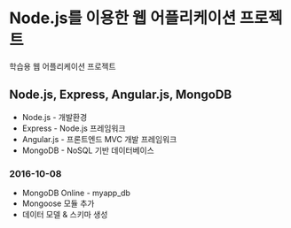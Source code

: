 # Node.js를 이용한 웹 어플리케이션 프로젝트
학습용 웹 어플리케이션 프로젝트

## Node.js, Express, Angular.js, MongoDB
+ Node.js - 개발환경
+ Express - Node.js 프레임워크
+ Angular.js - 프론트엔드 MVC 개발 프레임워크
+ MongoDB - NoSQL 기반 데이터베이스

### 2016-10-08
+ MongoDB Online - myapp_db
+ Mongoose 모듈 추가
+ 데이터 모델 & 스키마 생성
